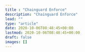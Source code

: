 ```yaml
---
title : "Chainguard Enforce"
description: "Chainguard Enforce"
lead: ""
type: "article"
date: 2020-10-06T08:48:45+00:00
lastmod: 2020-10-06T08:48:45+00:00
draft: false
images: []
---
```

